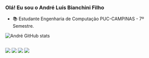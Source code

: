 ### Olá! Eu sou o André Luís Bianchini Filho

- 📚 Estudante Engenharia de Computação PUC-CAMPINAS - 7º Semestre.

![André GitHub stats](https://github-readme-stats.vercel.app/api/top-langs/?username=Andrezinho51&layout=donut-vertical&theme=dracula)

##
  
<div> 
  <a href="https://instagram.com/andrezinho_bianchini" target="_blank"><img src="https://img.shields.io/badge/-Instagram-%23E4405F?style=for-the-badge&logo=instagram&logoColor=white" target="_blank"></a>
  <a href = "mailto:albianchinifilho@hotmail.com"><img src="https://img.shields.io/badge/Microsoft_Outlook-0078D4?style=for-the-badge&logo=microsoft-outlook&logoColor=white" target="_blank"></a>
  <a href = "https://t.me/AndreLuisBianchiniFilho"><img src="https://img.shields.io/badge/Telegram-2CA5E0?style=for-the-badge&logo=telegram&logoColor=white" target="_blank"></a>
  <a href="https://www.linkedin.com/in/andre-luis-bianchini-filho/" target="_blank"><img src="https://img.shields.io/badge/-LinkedIn-%230077B5?style=for-the-badge&logo=linkedin&logoColor=white" target="_blank"></a>
  
  
  
  </div>
